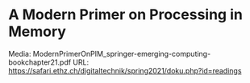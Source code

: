 # A Modern Primer on Processing in Memory

Media: ModernPrimerOnPIM_springer-emerging-computing-bookchapter21.pdf
URL: https://safari.ethz.ch/digitaltechnik/spring2021/doku.php?id=readings